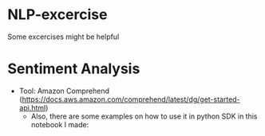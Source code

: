 # NLP-excercise
Some excercises might be helpful


# Sentiment Analysis

- Tool: Amazon Comprehend (https://docs.aws.amazon.com/comprehend/latest/dg/get-started-api.html)
    - Also, there are some examples on how to use it in python SDK in this notebook I made: 